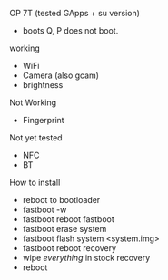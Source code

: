 OP 7T (tested GApps + su version)
* boots Q, P does not boot.

working
* WiFi
* Camera (also gcam)
* brightness

Not Working
* Fingerprint

Not yet tested
* NFC
* BT

How to install
* reboot to bootloader
* fastboot -w
* fastboot reboot fastboot
* fastboot erase system
* fastboot flash system <system.img>
* fastboot reboot recovery
* wipe *everything* in stock recovery
* reboot
